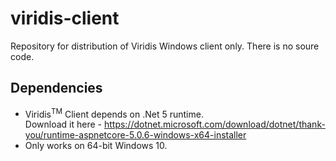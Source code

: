 # viridis-client
Repository for distribution of Viridis Windows client only. There is no soure code.

Dependencies
------------
- Viridis<sup>TM</sup> Client depends on .Net 5 runtime.  
Download it here - https://dotnet.microsoft.com/download/dotnet/thank-you/runtime-aspnetcore-5.0.6-windows-x64-installer
- Only works on 64-bit Windows 10.

